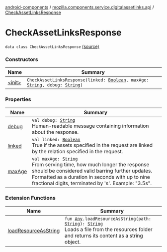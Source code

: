 [android-components](../../index.md) / [mozilla.components.service.digitalassetlinks.api](../index.md) / [CheckAssetLinksResponse](./index.md)

# CheckAssetLinksResponse

`data class CheckAssetLinksResponse` [(source)](https://github.com/mozilla-mobile/android-components/blob/master/components/service/digitalassetlinks/src/main/java/mozilla/components/service/digitalassetlinks/api/CheckAssetLinksResponse.kt#L15)

### Constructors

| Name | Summary |
|---|---|
| [&lt;init&gt;](-init-.md) | `CheckAssetLinksResponse(linked: `[`Boolean`](https://kotlinlang.org/api/latest/jvm/stdlib/kotlin/-boolean/index.html)`, maxAge: `[`String`](https://kotlinlang.org/api/latest/jvm/stdlib/kotlin/-string/index.html)`, debug: `[`String`](https://kotlinlang.org/api/latest/jvm/stdlib/kotlin/-string/index.html)`)` |

### Properties

| Name | Summary |
|---|---|
| [debug](debug.md) | `val debug: `[`String`](https://kotlinlang.org/api/latest/jvm/stdlib/kotlin/-string/index.html)<br>Human-readable message containing information about the response. |
| [linked](linked.md) | `val linked: `[`Boolean`](https://kotlinlang.org/api/latest/jvm/stdlib/kotlin/-boolean/index.html)<br>True if the assets specified in the request are linked by the relation specified in the request. |
| [maxAge](max-age.md) | `val maxAge: `[`String`](https://kotlinlang.org/api/latest/jvm/stdlib/kotlin/-string/index.html)<br>From serving time, how much longer the response should be considered valid barring further updates. Formatted as a duration in seconds with up to nine fractional digits, terminated by 's'. Example: "3.5s". |

### Extension Functions

| Name | Summary |
|---|---|
| [loadResourceAsString](../../mozilla.components.support.test.file/kotlin.-any/load-resource-as-string.md) | `fun `[`Any`](https://kotlinlang.org/api/latest/jvm/stdlib/kotlin/-any/index.html)`.loadResourceAsString(path: `[`String`](https://kotlinlang.org/api/latest/jvm/stdlib/kotlin/-string/index.html)`): `[`String`](https://kotlinlang.org/api/latest/jvm/stdlib/kotlin/-string/index.html)<br>Loads a file from the resources folder and returns its content as a string object. |
